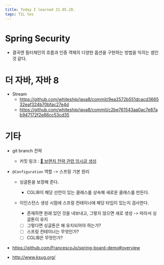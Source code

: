 ```yaml
---
title: Today I learned 21.05.20.
tags: TIL tes
---
```


# Spring Security

- 결국엔 필터체인의 흐름과 인증 객체의 다양한 옵션을 구현하는 방법을 익히는 셈인 것 같다.



# 더 자바, 자바 8

- Stream
  - https://github.com/whiteship/java8/commit/9ea2572b551dcacd366532eaf324b70bfac27e4d
  - https://github.com/whiteship/java8/commit/c2be761543aa0ac7e87ab947172f2e86cc53cd35



# 기타

- git branch 전략
  - 커밋 링크 : [📝 브랜치 전략 관련 임시글 생성](https://github.com/dahyeong-yun/dahyeong-yun.github.io/commit/cddc09e8a439e017ef1f6471df4198ac179063f6)

- `@Configuration` 역할 -> 스프링 기본 원리
  - 싱글톤을 보장해 준다.

    - CGLIB이 해당 선언이 있는 클래스를 상속해 새로운 클래스를 만든다.
  - 이인스턴스 생성 시점에 스프링 컨테이너에 해당 타입이 있는지 검사한다.
    - 존재하면 원래 있던 것을 내보내고, 그렇지 않으면 새로 생성 -> 따라서 싱글톤이 유지
    - [ ] 그렇다면 싱글톤은 왜 유지되어야 하는가?
    - [ ] 스프링 컨테이너는 무엇인가?
    - [ ] CGLIB은 무엇인가?
- https://github.com/FrancescoJo/spring-board-demo#overview
- http://www.ksug.org/